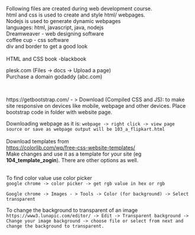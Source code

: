 Following files are created during web development course. <br/>
html and css is used to create and style html/ webpages. <br/>
Nodejs is used to generate dynamic webpages <br/>
languages: html, javascript, java, nodejs <br/>
Dreamweaver - web designing software  <br/>
coffee cup - css software  <br/>
div and border to get a good look  <br/>\
HTML and CSS book -blackbook

plesk.com  (Files -> docs -> Upload a page) <br/>
Purchase a domain godaddy (abc.com)  <br/>

<br/>
<p>https://getbootstrap.com/ - > Download (Compiled CSS and JS): to make site responsive on devices like mobile, webpage and other devices. Place bootstrap code in folder with website page.</p>

Downloading webpage as it is: 
`webpage -> right click -> view page source or save as webpage output will be 103_a_flipkart.html`
<br/>
<br/>
Download templates from<br/>
https://colorlib.com/wp/free-css-website-templates/<br/>
Make changes and use it as a template for your site (eg **104_template_zogin**). There are other options as well.<br/> <br/>

To find color value use color picker<br/>
`google chrome -> color picker -> get rgb value in hex or rgb` <br/>

`Google chrome -> Images - > Tools -> Color (for background) -> Select transparent` <br/>

To change the background to transparent of an image 
`https://www3.lunapic.com/editor/ -> Edit -> Transparent background -> Change your image background -> choose file or select from next and change the background to transparent.`


